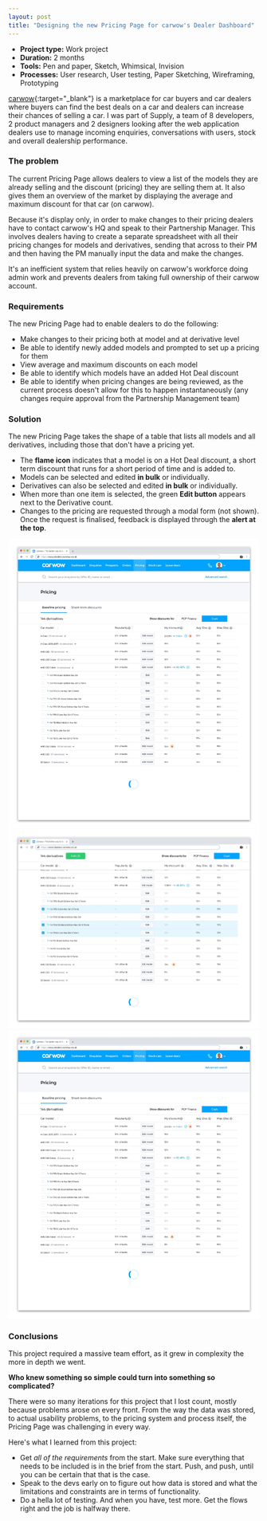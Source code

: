 ```yaml
---
layout: post
title: "Designing the new Pricing Page for carwow's Dealer Dashboard"
---
```


* **Project type:** Work project
* **Duration:** 2 months
* **Tools:** Pen and paper, Sketch, Whimsical, Invision
* **Processes:** User research, User testing, Paper Sketching, Wireframing, Prototyping

[carwow](https://www.carwow.co.uk/){:target="_blank"} is a marketplace for car buyers and car dealers where buyers can find the best deals on a car and dealers can increase their chances of selling a car. I was part of Supply, a team of 8 developers, 2 product managers and 2 designers looking after the web application dealers use to manage incoming enquiries, conversations with users, stock and overall dealership performance.

### The problem

The current Pricing Page allows dealers to view a list of the models they are already selling and the discount (pricing) they are selling them at. It also gives them an overview of the market by displaying the average and maximum discount for that car (on carwow).

Because it's display only, in order to make changes to their pricing dealers have to contact carwow's HQ and speak to their Partnership Manager. This involves dealers having to create a separate spreadsheet with all their pricing changes for models and derivatives, sending that across to their PM and then having the PM manually input the data and make the changes. 

It's an inefficient system that relies heavily on carwow's workforce doing admin work and prevents dealers from taking full ownership of their carwow account.

### Requirements

The new Pricing Page had to enable dealers to do the following:

- Make changes to their pricing both at model and at derivative level
- Be able to identify newly added models and prompted to set up a pricing for them
- View average and maximum discounts on each model
- Be able to identify which models have an added Hot Deal discount
- Be able to identify when pricing changes are being reviewed, as the current process doesn't allow for this to happen instantaneously (any changes require approval from the Partnership Management team)

### Solution

The new Pricing Page takes the shape of a table that lists all models and all derivatives, including those that don't have a pricing yet.

- The **flame icon** indicates that a model is on a Hot Deal discount, a short term discount that runs for a short period of time and is added to.
- Models can be selected and edited **in bulk** or individually.
- Derivatives can also be selected and edited **in bulk** or individually.
- When more than one item is selected, the green **Edit button** appears next to the Derivative count.
- Changes to the pricing are requested through a modal form (not shown). Once the request is finalised, feedback is displayed through the **alert at the top**.

![](images/case_studies/carwow/pricing_page.png)
![](images/case_studies/carwow/pricing_page_selected.png)
![](images/case_studies/carwow/pricing_page.png)

### Conclusions

This project required a massive team effort, as it grew in complexity the more in depth we went.

**Who knew something so simple could turn into something so complicated?** 

There were so many iterations for this project that I lost count, mostly because problems arose on every front. From the way the data was stored, to actual usability problems, to the pricing system and process itself, the Pricing Page was challenging in every way. 

Here's what I learned from this project:

- Get *all of the requirements* from the start. Make sure everything that needs to be included is in the brief from the start. Push, and push, until you can be certain that that is the case.
- Speak to the devs early on to figure out how data is stored and what the limitations and constraints are in terms of functionality.
- Do a hella lot of testing. And when you have, test more. Get the flows right and the job is halfway there.





